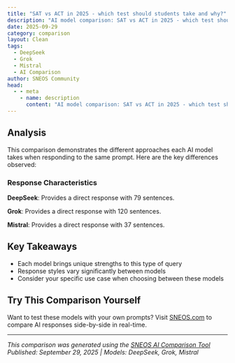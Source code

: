 ```yaml
---
title: "SAT vs ACT in 2025 - which test should students take and why?"
description: "AI model comparison: SAT vs ACT in 2025 - which test should students take and why?..."
date: 2025-09-29
category: comparison
layout: Clean
tags:
  - DeepSeek
  - Grok
  - Mistral
  - AI Comparison
author: SNEOS Community
head:
  - - meta
    - name: description
      content: "AI model comparison: SAT vs ACT in 2025 - which test should students take and why?..."
---
```


<ChatComparison
  title="SAT vs ACT in 2025 - which test should students take and why?"
  prompt="SAT vs ACT in 2025 - which test should students take and why?"
  :responses='{"DeepSeek": "Of course. This is an excellent question, as the testing landscape has changed dramatically. Here\u2019s a comprehensive guide to help students decide between the SAT and ACT in 2025.\n\n### The Short Answer\n\nFor most students in 2025, the **Digital SAT is the recommended first choice to try**, primarily due to its adaptive format, shorter duration, and more straightforward math section. However, the best test is the one the *student* performs better on, and the ACT remains a superb option for fast readers and those strong in science and advanced math.\n\n---\n\n### The Core Differences in 2025: At a Glance\n\n| Feature | **Digital SAT** | **Digital ACT** |\n| :--- | :--- | :--- |\n| **Format** | **Adaptive by Section** (Module 2 difficulty depends on Module 1 performance) | **Linear** (Non-adaptive, everyone sees the same questions) |\n| **Length** | **2 hours, 14 minutes** | **2 hours, 55 minutes** |\n| **Reading \u0026 Writing** | Integrated into two \u0022Reading and Writing\u0022 modules. Shorter, more direct passages. | Separate \u0022English\u0022 (grammar) and \u0022Reading\u0022 (long passage comprehension) tests. |\n| **Math** | **~90% Algebra \u0026 Advanced Math.** Calculator allowed on entire section. Reference sheet provided. | **Broader range:** Algebra, Geometry, Trigonometry. Calculator permitted on entire section. |\n| **Science** | **No dedicated Science section.** Science questions are embedded in the Reading \u0026 Writing and Math sections. | **Yes, a dedicated Science section.** It tests data analysis and scientific reasoning, not specific knowledge. |\n| **Scoring** | **Score out of 1600.** Combines two 800-point sections (RW \u002B Math). | **Score out of 36.** Composite is the average of four section scores (English, Math, Reading, Science). |\n| **Pacing** | **More time per question.** Less rushed. | **Faster pace,** especially on the Reading and Science sections. |\n| **Availability** | Fully digital, available domestically and internationally. | Digital for most test-takers in the US, with some states still using paper. |\n\n---\n\n### Key Factors to Help You Decide\n\n#### 1. Take a Full-Length, Timed Practice Test for Each\nThis is the single most important step. Your personal performance is the ultimate deciding factor.\n* **How to do it:** Use official practice tests from the College Board and ACT websites. Simulate real testing conditions as closely as possible.\n* **How to compare scores:** Use the official **Concordance Tables** provided by the College Board and ACT to see how your practice scores compare. For example, a 1300 on the SAT is roughly equivalent to a 28 on the ACT. If your scores are significantly higher on one test, that\u0027s your answer.\n\n#### 2. Analyze Your Academic Strengths and Weaknesses\n\n**Choose the SAT if you:**\n\n* **Excel at Algebra and Problem-Solving:** The SAT math section is heavily focused on algebra, functions, and data analysis. If you\u0027re less comfortable with geometry and trigonometry, the SAT\u0027s narrower focus is an advantage.\n* **Prefer a Slower Pace:** The Digital SAT gives you more time per question, reducing the feeling of being rushed.\n* **Get Stressed by a \u0022Science\u0022 Section:** If the mere idea of a Science section makes you anxious, the SAT\u0027s integration of science questions into other sections can be less intimidating.\n* **Appreciate a Built-in Calculator:** Desmos graphing calculator is integrated directly into the testing app, a huge advantage for solving complex equations visually.\n* **Like the \u0022Adaptive\u0022 Challenge:** If you perform well under pressure and don\u0027t get flustered knowing the second module\u0027s difficulty depends on your first performance, the SAT format can work in your favor.\n\n**Choose the ACT if you:**\n\n* **Are a Very Fast Reader:** The ACT Reading section requires you to process four long passages quickly. If you can read and comprehend at speed, you\u0027ll excel here.\n* **Are Strong in Geometry and Trigonometry:** The ACT has a much larger proportion of geometry and trig questions than the SAT (about 35-40% of the math test).\n* **Are Good at Interpreting Data and Graphs:** The ACT Science section is essentially a fast-paced test of your ability to read charts, graphs, and interpret experimental data. Strong data skills are a massive advantage.\n* **Prefer a Straightforward, Non-Adaptive Test:** The ACT is the same for everyone. You don\u0027t have to worry about the test adapting its difficulty in real-time based on your performance.\n* **Perform Well in Grammar:** The ACT English test is heavily focused on grammar, punctuation, and sentence structure rules.\n\n---\n\n### The \u0022State Mandate\u0022 and \u0022Superscoring\u0022 Wild Cards\n\n* **State Requirements:** Some states (e.g., Michigan, Ohio) require all juniors to take the ACT as part of state testing. In this case, it often makes sense to focus on the ACT since you\u0027ll already be preparing for it.\n* **Superscoring:** Most colleges now **superscore** both the SAT and ACT.\n * **SAT Superscore:** They\u0027ll combine your highest Reading/Writing score with your highest Math score from all test dates.\n * **ACT Superscore:** They\u0027ll average your highest individual section scores (English, Math, Reading, Science) from all test dates to create a new \u0022Super\u0022 Composite score.\n * **Strategy:** This means you can take each test multiple times to build your best possible score without penalty.\n\n### Final Recommendation \u0026 Action Plan for 2025\n\n1. **Start with the Digital SAT Practice Test.** Given its shorter length and growing popularity, it\u0027s the logical first test to try. See how you naturally perform.\n2. **If you\u0027re unsure or not satisfied, take a Digital ACT Practice Test.** Compare your scores using a concordance table.\n3. **Make a data-driven decision.** Go with the test where you scored higher *and* felt more comfortable with the format and pacing.\n4. **Focus your preparation.** Once you\u0027ve chosen, dedicate your study time to mastering that specific test\u0027s content, structure, and strategies. Don\u0027t split your focus between both.\n5. **Check with Your Target Colleges.** While most colleges are test-optional, a strong score can still significantly boost your application. Confirm their policies.\n\n**Bottom Line:** The Digital SAT\u0027s design makes it the more approachable and less stressful option for the *average* student in 2025. However, the \u0022right\u0022 test is a personal decision. **Take the practice tests.** Your scores and your comfort level will tell you everything you need to know.", "Grok": "Choosing between the SAT and ACT in 2025 depends on a variety of factors, including a student\u2019s strengths, the colleges they\u2019re applying to, and their personal preferences. Both tests are widely accepted by U.S. colleges and universities for admissions, and neither is inherently \u0022better\u0022 than the other. However, there are key differences that can help students decide which test suits them best. Below is a breakdown of the SAT and ACT, along with considerations for 2025.\n\n---\n\n### **Overview of the SAT and ACT in 2025**\n1. **SAT (Scholastic Assessment Test):**\n - Administered by the College Board.\n - Focuses on evidence-based reading, writing, and math.\n - As of 2024, the SAT is fully digital in the U.S. (and internationally since 2023). This transition is expected to continue in 2025, meaning students will take the test on a computer or tablet with adaptive testing (the difficulty of questions adjusts based on performance).\n - Duration: Approximately 2 hours and 14 minutes (with breaks).\n - Sections: Reading and Writing (combined), Math.\n - Scoring: 400-1600 (200-800 for each section).\n - No Science section, though some reading passages may include scientific content.\n - Optional Essay: Discontinued as of 2021; not offered in 2025.\n - Cost: Around $60 (subject to change; fee waivers available).\n\n2. **ACT (American College Testing):**\n - Administered by ACT, Inc.\n - Focuses on English, Math, Reading, and Science, with an optional Writing section.\n - As of late 2024, the ACT is primarily paper-based, but a digital option is available at some testing centers. ACT plans to expand digital testing by 2025, though it may not be as widespread as the SAT\u2019s digital rollout. Some students may still take the paper version.\n - Duration: Approximately 2 hours and 55 minutes (3 hours 35 minutes with the optional Writing section).\n - Sections: English, Math, Reading, Science (plus optional Writing).\n - Scoring: 1-36 (composite score is the average of the four main sections).\n - Includes a dedicated Science section, which tests data interpretation and reasoning skills.\n - Optional Writing Section: Adds an essay component (some colleges may require or recommend it).\n - Cost: Around $68 without Writing, $93 with Writing (subject to change; fee waivers available).\n\n---\n\n### **Key Differences to Consider for 2025**\n1. **Format and Adaptability:**\n - The SAT\u2019s digital format in 2025 is adaptive, meaning the test adjusts to a student\u2019s performance in real-time. This can make the test shorter and potentially less stressful for some, but others may find the computer-based format challenging if they\u2019re not comfortable with on-screen reading or math calculations.\n - The ACT may still offer a paper option in 2025 at many centers, which could appeal to students who prefer traditional testing. However, the gradual shift to digital testing means students should check availability and prepare for either format.\n\n2. **Content Focus:**\n - **Math:** The SAT emphasizes algebra, data analysis, and problem-solving, with some advanced topics (e.g., trigonometry). Calculators are allowed for the entire Math section. The ACT covers similar topics but includes more geometry and a slightly broader range of concepts; calculators are also allowed throughout.\n - **Science:** The ACT has a dedicated Science section that tests data interpretation, charts, and scientific reasoning. The SAT incorporates some science-related content in reading passages but does not have a separate section. If a student excels in science or data analysis, the ACT might be a better fit.\n - **Reading and Writing:** The SAT combines these into one section with a focus on evidence-based analysis. The ACT separates English (grammar-focused) and Reading (comprehension-focused) and may feel more straightforward to some students.\n\n3. **Timing and Pacing:**\n - The SAT is shorter (about 2 hours 14 minutes) and provides more time per question, which may benefit students who need extra time to think through problems.\n - The ACT is longer (nearly 3 hours without Writing) and has a faster pace, with less time per question. This may suit students who work quickly and can handle endurance.\n\n4. **Scoring:**\n - The SAT\u2019s 400-1600 scale combines two section scores (Reading/Writing and Math).\n - The ACT\u2019s 1-36 composite score averages the four sections (English, Math, Reading, Science). Some students find the ACT\u2019s scoring easier to interpret.\n - Both tests offer superscoring (colleges consider the highest section scores across multiple test dates), though policies vary by school.\n\n5. **Optional Writing Section:**\n - The ACT offers an optional Writing (essay) section, which some colleges may require or recommend, especially for competitive programs. The SAT no longer offers an essay.\n - In 2025, check college requirements to see if the ACT Writing section is necessary.\n\n6. **Test Availability and Prep Resources:**\n - Both tests offer multiple dates throughout the year. The SAT\u2019s digital transition may mean more consistent testing environments, while the ACT\u2019s mix of paper and digital could vary by location in 2025.\n - Practice materials are abundant for both tests. The College Board (SAT) offers free resources via Khan Academy, while ACT, Inc. provides official practice tests and prep guides.\n\n---\n\n### **Which Test Should Students Take in 2025?**\nHere are some guidelines to help decide, recognizing that personal factors play a significant role:\n\n1. **Consider College Requirements and Preferences:**\n - Most U.S. colleges accept both tests equally, and many remain test-optional in 2025 due to ongoing trends post-COVID. However, some schools or programs may prefer one over the other or require the ACT Writing section.\n - Research the colleges on your list. If a school has a preference or specific requirements, prioritize that test. If test-optional policies apply, weigh whether submitting scores will strengthen your application.\n\n2. **Play to Your Strengths:**\n - **Strong in Science or Data Analysis?** Choose the ACT, as its Science section rewards skills in interpreting graphs, tables, and experiments.\n - **Strong in Math and Reading Comprehension?** The SAT might be better, with its focus on evidence-based analysis and a calculator-friendly Math section.\n - **Need More Time Per Question?** The SAT\u2019s slower pacing could help.\n - **Work Quickly and Handle Longer Tests?** The ACT\u2019s format may suit you.\n\n3. **Take Practice Tests:**\n - The best way to decide is to take full-length practice tests for both the SAT and ACT under timed conditions. Compare your scores using concordance tables (available from the College Board or ACT) to see which test yields a higher result.\n - Assess how comfortable you felt with each test\u2019s format, pacing, and content. For 2025, ensure you practice the digital SAT format, as it\u2019s different from the old paper version. If the ACT is digital at your test center, familiarize yourself with that as well.\n\n4. **Digital vs. Paper Preference:**\n - If you\u2019re tech-savvy and prefer a shorter, adaptive test, the digital SAT might be ideal.\n - If you\u2019re more comfortable with paper and pencil or wary of on-screen reading, check if the ACT offers a paper option in your area for 2025.\n\n5. **Time and Resources:**\n - Consider how much time you have to prepare. If you\u2019re short on time, the SAT\u2019s shorter duration and abundant free resources (via Khan Academy) might be more manageable.\n - If you\u2019re willing to invest in prep and want to showcase a broader range of skills (including science), the ACT could be worth the effort.\n\n---\n\n### **Trends and Special Considerations for 2025**\n- **Digital Transition:** The SAT\u2019s full shift to digital testing is a significant change, and students should ensure they\u2019re comfortable with the format. The ACT\u2019s partial move to digital means flexibility but also uncertainty\u2014confirm the format at your test center.\n- **Test-Optional Policies:** Many colleges continue to be test-optional in 2025, meaning strong grades, extracurriculars, and essays can compensate for not submitting scores. However, submitting a competitive SAT or ACT score can still boost your application, especially at selective schools.\n- **Score Inflation and Competition:** With digital testing and adaptive formats, score distributions may shift for the SAT in 2025. Stay updated on score trends via the College Board or college admissions blogs.\n- **State Requirements:** Some states mandate one test over the other for high school graduation (e.g., SAT in Michigan, ACT in Illinois). Check local policies if applicable.\n\n---\n\n### **Recommendation: Take Both If Possible, or Focus on One**\n- **If you have time and resources:** Take practice tests for both and see where you score higher. Some students take both the SAT and ACT to maximize their chances, as colleges will often accept either (and sometimes superscore across tests).\n- **If you must choose one:** Base your decision on practice test results, content strengths, and college requirements. Most students lean toward the SAT due to its shorter duration and digital accessibility, but the ACT remains a strong choice for those excelling in science or preferring its structure.\n\n---\n\n### **Final Steps**\n1. Take a diagnostic practice test for both the SAT and ACT (available for free online).\n2. Research target colleges\u2019 policies on test requirements, test-optional status, and Writing section preferences for 2025.\n3. Plan your test dates (both tests offer multiple dates; register early to secure spots, especially with digital testing logistics).\n4. Prepare using official resources and, if needed, tutoring or prep courses tailored to your chosen test.\n\nUltimately, the \u201Cright\u201D test in 2025 is the one where you can perform your", "Mistral": "In 2025, the decision between taking the SAT and ACT will depend on several factors, as both tests are likely to continue evolving. Here are some considerations to help students decide which test to take:\n\n### 1. **Test Format and Structure**\n- **SAT**: The SAT is known for its emphasis on critical reading, writing, and math. It includes sections on Evidence-Based Reading and Writing, and Math. The SAT also has an optional essay section.\n- **ACT**: The ACT covers English, Math, Reading, and Science, with an optional Writing section. The ACT is generally considered to be more straightforward and less tricky than the SAT.\n\n### 2. **Scoring and Timing**\n- **SAT**: The SAT is scored on a scale of 400-1600 for the total score, with section scores ranging from 200-800. The timing is generally more relaxed compared to the ACT.\n- **ACT**: The ACT is scored on a scale of 1-36 for each section, with a composite score also ranging from 1-36. The ACT is known for its faster pace, which can be challenging for some students.\n\n### 3. **Content and Difficulty**\n- **SAT**: The SAT tends to have more complex reading passages and math problems that require more critical thinking. The math section includes more advanced topics like trigonometry and pre-calculus.\n- **ACT**: The ACT has a broader range of topics, including a Science section that tests reasoning skills. The math section is generally considered easier than the SAT\u0027s, but it covers a wider range of topics.\n\n### 4. **College Preferences**\n- **Acceptance**: Most colleges accept both SAT and ACT scores, but it\u0027s always a good idea to check the specific requirements of the colleges you are interested in. Some colleges may have a preference or specific score requirements for one test over the other.\n\n### 5. **Personal Strengths**\n- **SAT**: Students who are strong in critical reading, writing, and advanced math may find the SAT more suitable.\n- **ACT**: Students who are strong in science reasoning and prefer a more straightforward test format may find the ACT more suitable.\n\n### 6. **Test Preparation**\n- **Resources**: Both tests have a wealth of preparation materials available, including practice tests, study guides, and online courses. Choose the test for which you have better access to preparation resources.\n\n### 7. **Future Trends**\n- **Digital vs. Paper**: By 2025, both tests may have more digital options, which could affect how students prepare and take the test. The SAT has already announced plans to go fully digital, which could make it more accessible and convenient for some students.\n- **Adaptive Testing**: The SAT is also exploring adaptive testing, where the difficulty of questions adjusts based on the student\u0027s performance. This could make the test more efficient and personalized.\n\n### 8. **Practice Tests**\n- **Trial Runs**: Taking practice tests for both the SAT and ACT can help students determine which test they feel more comfortable with and perform better on.\n\n### Conclusion\nUltimately, the best test for a student in 2025 will depend on their individual strengths, preferences, and the specific requirements of the colleges they are applying to. It\u0027s advisable to take practice tests for both the SAT and ACT to see which one aligns better with their skills and comfort level. Additionally, staying informed about any updates or changes to the test formats and structures will be crucial."}' 
  published-date="16:28"
/>

## Analysis

This comparison demonstrates the different approaches each AI model takes when responding to the same prompt. Here are the key differences observed:

### Response Characteristics

**DeepSeek**: Provides a direct response with 79 sentences. 

**Grok**: Provides a direct response with 120 sentences. 

**Mistral**: Provides a direct response with 37 sentences. 

## Key Takeaways

- Each model brings unique strengths to this type of query
- Response styles vary significantly between models
- Consider your specific use case when choosing between these models

## Try This Comparison Yourself

Want to test these models with your own prompts? Visit [SNEOS.com](https://sneos.com) to compare AI responses side-by-side in real-time.

---

*This comparison was generated using the [SNEOS AI Comparison Tool](https://sneos.com)*
*Published: September 29, 2025 | Models: DeepSeek, Grok, Mistral*
